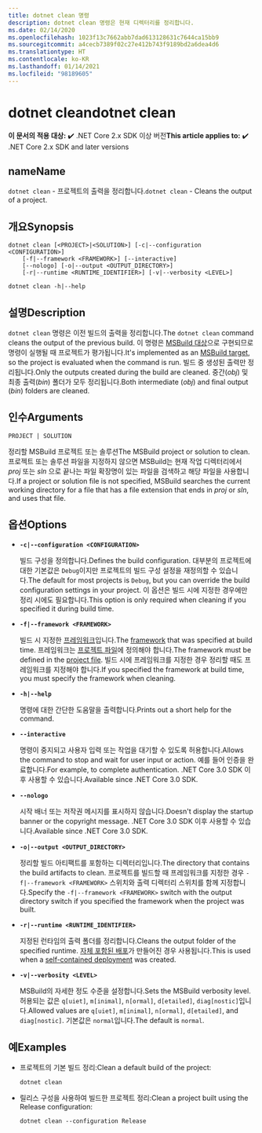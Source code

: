 ```yaml
---
title: dotnet clean 명령
description: dotnet clean 명령은 현재 디렉터리를 정리합니다.
ms.date: 02/14/2020
ms.openlocfilehash: 1023f13c7662abb7dad613128631c7644ca15bb9
ms.sourcegitcommit: a4cecb7389f02c27e412b743f9189bd2a6dea4d6
ms.translationtype: HT
ms.contentlocale: ko-KR
ms.lasthandoff: 01/14/2021
ms.locfileid: "98189605"
---
```

# <a name="dotnet-clean"></a><span data-ttu-id="57e1f-103">dotnet clean</span><span class="sxs-lookup"><span data-stu-id="57e1f-103">dotnet clean</span></span>

<span data-ttu-id="57e1f-104">**이 문서의 적용 대상:** ✔️ .NET Core 2.x SDK 이상 버전</span><span class="sxs-lookup"><span data-stu-id="57e1f-104">**This article applies to:** ✔️ .NET Core 2.x SDK and later versions</span></span>

## <a name="name"></a><span data-ttu-id="57e1f-105">name</span><span class="sxs-lookup"><span data-stu-id="57e1f-105">Name</span></span>

<span data-ttu-id="57e1f-106">`dotnet clean` - 프로젝트의 출력을 정리합니다.</span><span class="sxs-lookup"><span data-stu-id="57e1f-106">`dotnet clean` - Cleans the output of a project.</span></span>

## <a name="synopsis"></a><span data-ttu-id="57e1f-107">개요</span><span class="sxs-lookup"><span data-stu-id="57e1f-107">Synopsis</span></span>

```dotnetcli
dotnet clean [<PROJECT>|<SOLUTION>] [-c|--configuration <CONFIGURATION>]
    [-f|--framework <FRAMEWORK>] [--interactive]
    [--nologo] [-o|--output <OUTPUT_DIRECTORY>]
    [-r|--runtime <RUNTIME_IDENTIFIER>] [-v|--verbosity <LEVEL>]

dotnet clean -h|--help
```

## <a name="description"></a><span data-ttu-id="57e1f-108">설명</span><span class="sxs-lookup"><span data-stu-id="57e1f-108">Description</span></span>

<span data-ttu-id="57e1f-109">`dotnet clean` 명령은 이전 빌드의 출력을 정리합니다.</span><span class="sxs-lookup"><span data-stu-id="57e1f-109">The `dotnet clean` command cleans the output of the previous build.</span></span> <span data-ttu-id="57e1f-110">이 명령은 [MSBuild 대상](/visualstudio/msbuild/msbuild-targets)으로 구현되므로 명령이 실행될 때 프로젝트가 평가됩니다.</span><span class="sxs-lookup"><span data-stu-id="57e1f-110">It's implemented as an [MSBuild target](/visualstudio/msbuild/msbuild-targets), so the project is evaluated when the command is run.</span></span> <span data-ttu-id="57e1f-111">빌드 중 생성된 출력만 정리됩니다.</span><span class="sxs-lookup"><span data-stu-id="57e1f-111">Only the outputs created during the build are cleaned.</span></span> <span data-ttu-id="57e1f-112">중간(*obj*) 및 최종 출력(*bin*) 폴더가 모두 정리됩니다.</span><span class="sxs-lookup"><span data-stu-id="57e1f-112">Both intermediate (*obj*) and final output (*bin*) folders are cleaned.</span></span>

## <a name="arguments"></a><span data-ttu-id="57e1f-113">인수</span><span class="sxs-lookup"><span data-stu-id="57e1f-113">Arguments</span></span>

`PROJECT | SOLUTION`

<span data-ttu-id="57e1f-114">정리할 MSBuild 프로젝트 또는 솔루션</span><span class="sxs-lookup"><span data-stu-id="57e1f-114">The MSBuild project or solution to clean.</span></span> <span data-ttu-id="57e1f-115">프로젝트 또는 솔루션 파일을 지정하지 않으면 MSBuild는 현재 작업 디렉터리에서 *proj* 또는 *sln* 으로 끝나는 파일 확장명이 있는 파일을 검색하고 해당 파일을 사용합니다.</span><span class="sxs-lookup"><span data-stu-id="57e1f-115">If a project or solution file is not specified, MSBuild searches the current working directory for a file that has a file extension that ends in *proj* or *sln*, and uses that file.</span></span>

## <a name="options"></a><span data-ttu-id="57e1f-116">옵션</span><span class="sxs-lookup"><span data-stu-id="57e1f-116">Options</span></span>

* **`-c|--configuration <CONFIGURATION>`**

  <span data-ttu-id="57e1f-117">빌드 구성을 정의합니다.</span><span class="sxs-lookup"><span data-stu-id="57e1f-117">Defines the build configuration.</span></span> <span data-ttu-id="57e1f-118">대부분의 프로젝트에 대한 기본값은 `Debug`이지만 프로젝트의 빌드 구성 설정을 재정의할 수 있습니다.</span><span class="sxs-lookup"><span data-stu-id="57e1f-118">The default for most projects is `Debug`, but you can override the build configuration settings in your project.</span></span> <span data-ttu-id="57e1f-119">이 옵션은 빌드 시에 지정한 경우에만 정리 시에도 필요합니다.</span><span class="sxs-lookup"><span data-stu-id="57e1f-119">This option is only required when cleaning if you specified it during build time.</span></span>

* **`-f|--framework <FRAMEWORK>`**

  <span data-ttu-id="57e1f-120">빌드 시 지정한 [프레임워크](../../standard/frameworks.md)입니다.</span><span class="sxs-lookup"><span data-stu-id="57e1f-120">The [framework](../../standard/frameworks.md) that was specified at build time.</span></span> <span data-ttu-id="57e1f-121">프레임워크는 [프로젝트 파일](../project-sdk/overview.md)에 정의해야 합니다.</span><span class="sxs-lookup"><span data-stu-id="57e1f-121">The framework must be defined in the [project file](../project-sdk/overview.md).</span></span> <span data-ttu-id="57e1f-122">빌드 시에 프레임워크를 지정한 경우 정리할 때도 프레임워크를 지정해야 합니다.</span><span class="sxs-lookup"><span data-stu-id="57e1f-122">If you specified the framework at build time, you must specify the framework when cleaning.</span></span>

* **`-h|--help`**

  <span data-ttu-id="57e1f-123">명령에 대한 간단한 도움말을 출력합니다.</span><span class="sxs-lookup"><span data-stu-id="57e1f-123">Prints out a short help for the command.</span></span>

* **`--interactive`**

  <span data-ttu-id="57e1f-124">명령이 중지되고 사용자 입력 또는 작업을 대기할 수 있도록 허용합니다.</span><span class="sxs-lookup"><span data-stu-id="57e1f-124">Allows the command to stop and wait for user input or action.</span></span> <span data-ttu-id="57e1f-125">예를 들어 인증을 완료합니다.</span><span class="sxs-lookup"><span data-stu-id="57e1f-125">For example, to complete authentication.</span></span> <span data-ttu-id="57e1f-126">.NET Core 3.0 SDK 이후 사용할 수 있습니다.</span><span class="sxs-lookup"><span data-stu-id="57e1f-126">Available since .NET Core 3.0 SDK.</span></span>

* **`--nologo`**

  <span data-ttu-id="57e1f-127">시작 배너 또는 저작권 메시지를 표시하지 않습니다.</span><span class="sxs-lookup"><span data-stu-id="57e1f-127">Doesn't display the startup banner or the copyright message.</span></span> <span data-ttu-id="57e1f-128">.NET Core 3.0 SDK 이후 사용할 수 있습니다.</span><span class="sxs-lookup"><span data-stu-id="57e1f-128">Available since .NET Core 3.0 SDK.</span></span>

* **`-o|--output <OUTPUT_DIRECTORY>`**

  <span data-ttu-id="57e1f-129">정리할 빌드 아티팩트를 포함하는 디렉터리입니다.</span><span class="sxs-lookup"><span data-stu-id="57e1f-129">The directory that contains the build artifacts to clean.</span></span> <span data-ttu-id="57e1f-130">프로젝트를 빌드할 때 프레임워크를 지정한 경우 `-f|--framework <FRAMEWORK>` 스위치와 출력 디렉터리 스위치를 함께 지정합니다.</span><span class="sxs-lookup"><span data-stu-id="57e1f-130">Specify the `-f|--framework <FRAMEWORK>` switch with the output directory switch if you specified the framework when the project was built.</span></span>

* **`-r|--runtime <RUNTIME_IDENTIFIER>`**

  <span data-ttu-id="57e1f-131">지정된 런타임의 출력 폴더를 정리합니다.</span><span class="sxs-lookup"><span data-stu-id="57e1f-131">Cleans the output folder of the specified runtime.</span></span> <span data-ttu-id="57e1f-132">[자체 포함된 배포](../deploying/index.md#publish-self-contained)가 만들어진 경우 사용됩니다.</span><span class="sxs-lookup"><span data-stu-id="57e1f-132">This is used when a [self-contained deployment](../deploying/index.md#publish-self-contained) was created.</span></span>

* **`-v|--verbosity <LEVEL>`**

  <span data-ttu-id="57e1f-133">MSBuild의 자세한 정도 수준을 설정합니다.</span><span class="sxs-lookup"><span data-stu-id="57e1f-133">Sets the MSBuild verbosity level.</span></span> <span data-ttu-id="57e1f-134">허용되는 값은 `q[uiet]`, `m[inimal]`, `n[ormal]`, `d[etailed]`, `diag[nostic]`입니다.</span><span class="sxs-lookup"><span data-stu-id="57e1f-134">Allowed values are `q[uiet]`, `m[inimal]`, `n[ormal]`, `d[etailed]`, and `diag[nostic]`.</span></span> <span data-ttu-id="57e1f-135">기본값은 `normal`입니다.</span><span class="sxs-lookup"><span data-stu-id="57e1f-135">The default is `normal`.</span></span>

## <a name="examples"></a><span data-ttu-id="57e1f-136">예</span><span class="sxs-lookup"><span data-stu-id="57e1f-136">Examples</span></span>

* <span data-ttu-id="57e1f-137">프로젝트의 기본 빌드 정리:</span><span class="sxs-lookup"><span data-stu-id="57e1f-137">Clean a default build of the project:</span></span>

  ```dotnetcli
  dotnet clean
  ```

* <span data-ttu-id="57e1f-138">릴리스 구성을 사용하여 빌드한 프로젝트 정리:</span><span class="sxs-lookup"><span data-stu-id="57e1f-138">Clean a project built using the Release configuration:</span></span>

  ```dotnetcli
  dotnet clean --configuration Release
  ```
